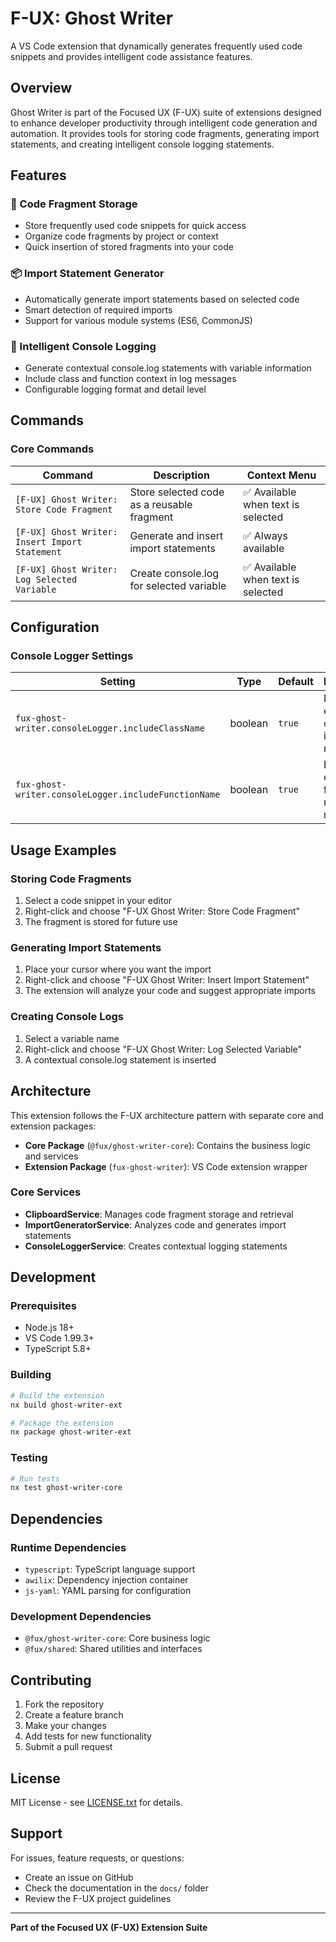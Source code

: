 # F-UX: Ghost Writer

A VS Code extension that dynamically generates frequently used code snippets and provides intelligent code assistance features.

## Overview

Ghost Writer is part of the Focused UX (F-UX) suite of extensions designed to enhance developer productivity through intelligent code generation and automation. It provides tools for storing code fragments, generating import statements, and creating intelligent console logging statements.

## Features

### 🎯 Code Fragment Storage
- Store frequently used code snippets for quick access
- Organize code fragments by project or context
- Quick insertion of stored fragments into your code

### 📦 Import Statement Generator
- Automatically generate import statements based on selected code
- Smart detection of required imports
- Support for various module systems (ES6, CommonJS)

### 🐛 Intelligent Console Logging
- Generate contextual console.log statements with variable information
- Include class and function context in log messages
- Configurable logging format and detail level

## Commands

### Core Commands

| Command | Description | Context Menu |
|---------|-------------|--------------|
| `[F-UX] Ghost Writer: Store Code Fragment` | Store selected code as a reusable fragment | ✅ Available when text is selected |
| `[F-UX] Ghost Writer: Insert Import Statement` | Generate and insert import statements | ✅ Always available |
| `[F-UX] Ghost Writer: Log Selected Variable` | Create console.log for selected variable | ✅ Available when text is selected |

## Configuration

### Console Logger Settings

| Setting | Type | Default | Description |
|---------|------|---------|-------------|
| `fux-ghost-writer.consoleLogger.includeClassName` | boolean | `true` | Include the enclosing class name in log messages |
| `fux-ghost-writer.consoleLogger.includeFunctionName` | boolean | `true` | Include the enclosing function name in log messages |

## Usage Examples

### Storing Code Fragments
1. Select a code snippet in your editor
2. Right-click and choose "F-UX Ghost Writer: Store Code Fragment"
3. The fragment is stored for future use

### Generating Import Statements
1. Place your cursor where you want the import
2. Right-click and choose "F-UX Ghost Writer: Insert Import Statement"
3. The extension will analyze your code and suggest appropriate imports

### Creating Console Logs
1. Select a variable name
2. Right-click and choose "F-UX Ghost Writer: Log Selected Variable"
3. A contextual console.log statement is inserted

## Architecture

This extension follows the F-UX architecture pattern with separate core and extension packages:

- **Core Package** (`@fux/ghost-writer-core`): Contains the business logic and services
- **Extension Package** (`fux-ghost-writer`): VS Code extension wrapper

### Core Services

- **ClipboardService**: Manages code fragment storage and retrieval
- **ImportGeneratorService**: Analyzes code and generates import statements
- **ConsoleLoggerService**: Creates contextual logging statements

## Development

### Prerequisites
- Node.js 18+
- VS Code 1.99.3+
- TypeScript 5.8+

### Building
```bash
# Build the extension
nx build ghost-writer-ext

# Package the extension
nx package ghost-writer-ext
```

### Testing
```bash
# Run tests
nx test ghost-writer-core
```

## Dependencies

### Runtime Dependencies
- `typescript`: TypeScript language support
- `awilix`: Dependency injection container
- `js-yaml`: YAML parsing for configuration

### Development Dependencies
- `@fux/ghost-writer-core`: Core business logic
- `@fux/shared`: Shared utilities and interfaces

## Contributing

1. Fork the repository
2. Create a feature branch
3. Make your changes
4. Add tests for new functionality
5. Submit a pull request

## License

MIT License - see [LICENSE.txt](../../../LICENSE.txt) for details.

## Support

For issues, feature requests, or questions:
- Create an issue on GitHub
- Check the documentation in the `docs/` folder
- Review the F-UX project guidelines

---

**Part of the Focused UX (F-UX) Extension Suite**
